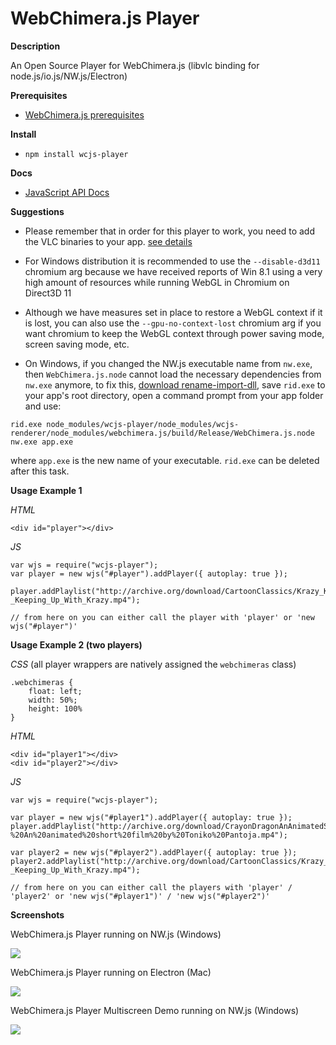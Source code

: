 # WebChimera.js Player
**Description**

An Open Source Player for WebChimera.js (libvlc binding for node.js/io.js/NW.js/Electron)

**Prerequisites**
- [WebChimera.js prerequisites](https://github.com/RSATom/WebChimera.js#build-prerequisites)

**Install**
- ``npm install wcjs-player``

**Docs**
- [JavaScript API Docs](https://github.com/jaruba/wcjs-player/wiki/JavaScript-API)

**Suggestions**
- Please remember that in order for this player to work, you need to add the VLC binaries to your app. [see details](https://github.com/RSATom/WebChimera.js#build-prerequisites)

- For Windows distribution it is recommended to use the ``--disable-d3d11`` chromium arg because we have received reports of Win 8.1 using a very high amount of resources while running WebGL in Chromium on Direct3D 11

- Although we have measures set in place to restore a WebGL context if it is lost, you can also use the ``--gpu-no-context-lost`` chromium arg if you want chromium to keep the WebGL context through power saving mode, screen saving mode, etc.

- On Windows, if you changed the NW.js executable name from ``nw.exe``, then ``WebChimera.js.node`` cannot load the necessary dependencies from ``nw.exe`` anymore, to fix this, [download rename-import-dll](https://github.com/ironSource/rename-import-dll/releases), save ``rid.exe`` to your app's root directory, open a command prompt from your app folder and use:

```
rid.exe node_modules/wcjs-player/node_modules/wcjs-renderer/node_modules/webchimera.js/build/Release/WebChimera.js.node nw.exe app.exe
```

where ``app.exe`` is the new name of your executable. ``rid.exe`` can be deleted after this task.

**Usage Example 1**

*HTML*

	<div id="player"></div>

*JS*

	var wjs = require("wcjs-player");
	var player = new wjs("#player").addPlayer({ autoplay: true });

	player.addPlaylist("http://archive.org/download/CartoonClassics/Krazy_Kat_-_Keeping_Up_With_Krazy.mp4");

	// from here on you can either call the player with 'player' or 'new wjs("#player")'


**Usage Example 2 (two players)**

*CSS* (all player wrappers are natively assigned the ``webchimeras`` class)

	.webchimeras {
		float: left;
		width: 50%;
		height: 100%
	}

*HTML*

	<div id="player1"></div>
	<div id="player2"></div>

*JS*

	var wjs = require("wcjs-player");

	var player = new wjs("#player1").addPlayer({ autoplay: true });
	player.addPlaylist("http://archive.org/download/CrayonDragonAnAnimatedShortFilmByTonikoPantoja/Crayon%20Dragon%20-%20An%20animated%20short%20film%20by%20Toniko%20Pantoja.mp4");

	var player2 = new wjs("#player2").addPlayer({ autoplay: true });
	player2.addPlaylist("http://archive.org/download/CartoonClassics/Krazy_Kat_-_Keeping_Up_With_Krazy.mp4");

	// from here on you can either call the players with 'player' / 'player2' or 'new wjs("#player1")' / 'new wjs("#player2")'


**Screenshots**

WebChimera.js Player running on NW.js (Windows)

<img src="http://webchimera.org/samples/wcjs-player.png">

WebChimera.js Player running on Electron (Mac)

<img src="http://webchimera.org/samples/wcjs-player-2.png">

WebChimera.js Player Multiscreen Demo running on NW.js (Windows)

<img src="http://webchimera.org/samples/wcjs-player-5.png">
